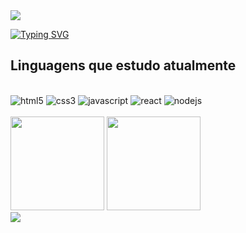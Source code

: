 <img src="https://capsule-render.vercel.app/api?type=waving&color=00779A&height=120&section=header&text=&fontSize=90" />

[![Typing SVG](https://readme-typing-svg.herokuapp.com?font=Fira+Code&pause=1000&color=00779A&random=false&width=435&lines=Hi+there!!+I'm+Carlos+Henrique!+👋+)](https://git.io/typing-svg)
<br/>
 
## Linguagens que estudo atualmente 

<div style="display: inline_block"><br/>
  <img alt="html5" src="https://img.shields.io/badge/HTML5-E34F26?style=for-the-badge&logo=html5&logoColor=white"/>
  <img alt="css3" src="https://img.shields.io/badge/CSS3-1572B6?style=for-the-badge&logo=css3&logoColor=white"/>
  <img alt="javascript" src="https://img.shields.io/badge/JavaScript-F7DF1E?style=for-the-badge&logo=javascript&logoColor=black"/>
  <img alt="react" src="https://img.shields.io/badge/React-20232A?style=for-the-badge&logo=react&logoColor=61DAFB"/>
  <img alt="nodejs" src="https://img.shields.io/badge/Node.js-43853D?style=for-the-badge&logo=node.js&logoColor=white"/>
</div><br/>


<div>
  <img height="150em" src="https://github-readme-stats.vercel.app/api?username=henriquencorrea&show_icons=true&theme=shadow_blue"/>
  <img height="150em" src="https://github-readme-stats.vercel.app/api/top-langs/?username=henriquencorrea&layout=compact&theme=shadow_blue" />
 </div>

  

<img src="https://capsule-render.vercel.app/api?type=waving&color=00779A&height=100&section=footer&text=&fontSize=90" />
